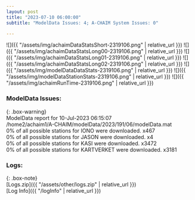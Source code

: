 ```yaml
---
layout: post
title: "2023-07-10 06:00:00"
subtitle: "ModelData Issues: 4; A-CHAIM System Issues: 0"

---
```


![]({{ "/assets/img/achaimDataStatsShort-2319106.png" | relative_url }})
![]({{ "/assets/img/achaimDataStatsLong00-2319106.png" | relative_url }})
![]({{ "/assets/img/achaimDataStatsLong01-2319106.png" | relative_url }})
![]({{ "/assets/img/achaimDataStatsLong02-2319106.png" | relative_url }})
![]({{ "/assets/img/modelDataDataStats-2319106.png" | relative_url }})
![]({{ "/assets/img/modelDataStationStats-2319106.png" | relative_url }})
![]({{ "/assets/img/achaimRunTime-2319106.png" | relative_url }})


### ModelData Issues:  
  
{: .box-warning}  
 ModelData report for 10-Jul-2023 06:15:07   
 /home2/achaim1/A-CHAIM/modelData/2023/191/06/modelData.mat   
 0% of all possible stations for IONO were downloaded. x467   
 0% of all possible stations for JASON were downloaded. x4   
 0% of all possible stations for KASI were downloaded. x3472   
 0% of all possible stations for KARTVERKET were downloaded. x3181   
  


### Logs:  
  
{: .box-note}  
[Logs.zip]({{ "/assets/other/logs.zip" | relative_url }})  
[Log Info]({{ "/logInfo" | relative_url }})  
